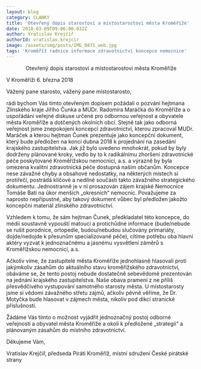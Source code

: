 ```yaml
---
layout: blog
category: CLANKY
title: 'Otevřený dopis starostovi a místostarostovi města Kroměříže'
date: 2018-03-09T09:06:00.032Z
author: Vratislav Krejčíř
authorId: vratislav.krejcir
image: /assets/img/posts/IMG_0871_web.jpg
tags: 'Kroměříž radnice informace zdravotnictví koncepce nemocnice'
---
```


<center>Otevřený dopis starostovi a místostarostovi města Kroměříže</center>


V Kroměříži 6. března 2018



Vážený pane starosto, vážený pane místostarosto,

rádi bychom Vás tímto otevřeným dopisem požádali o pozvání hejtmana Zlínského kraje Jiřího Čunka a MUDr. Radomíra Maráčka do Kroměříže a o uspořádání veřejné diskuse určené pro odbornou veřejnost a obyvatele města Kroměříže a dotčených okolních obcí.
Stejně tak jako odborná veřejnost jsme znepokojeni koncepcí zdravotnictví, kterou zpracoval MUDr. Maráček a kterou hejtman Čunek prezentuje jako koncepční dokument, který bude předložen na konci dubna 2018 k projednání na zasedání krajského zastupitelstva. Jak již bylo uvedeno mnohokrát, pokud by byly dodrženy plánované kroky, vedlo by to k radikálnímu zhoršení zdravotnické péče poskytované Kroměřížskou nemocnicí, a.s. a výrazně by byla omezena kvalitní zdravotnická péče dostupná našim občanům.
Koncepce nese závažné chyby a obsahové nedostatky, na některých místech si protiřečí, postrádá klíčové a nedílné součásti takto závažného strategického dokumentu. Jednostranně je v ní prosazován zájem krajské Nemocnice Tomáše Bati na úkor menších „okresních“ nemocnic. Považujeme za naprosto nepřípustné, aby takový dokument vůbec byl předložen jakožto koncepční materiál zlínského zdravotnictví.

Vzhledem k tomu, že sám hejtman Čunek, předkladatel této koncepce, do médií soustavně vypouští matoucí a protichůdné informace (bude/nebude se rušit porodnice, ortopedie, budou/nebudou slučovány primariáty, dojde/nedojde k přesunům specializované péče), cítíme potřebu oba hlavní aktéry vyzvat k jednoznačnému a jasnému vysvětlení záměrů s Kroměřížskou nemocnicí, a.s.


Ačkoliv víme, že zastupitelé města Kroměříže jednohlasně hlasovali proti jakýmkoliv zásahům do aktuálního stavu kroměřížského zdravotnictví, obáváme se, že tento postoj nebude dostatečně sebevědomě prezentován na jednání krajského zastupitelstva. Naše obava pramení z ne příliš přesvědčivého vystupování samotného starosty města. U místostarosty jsme si vědomi závažného střetu zájmů, ačkoliv pěvně věříme, že Dr. Motyčka bude hlasovat v zájmech města, nikoliv pod dikcí stranické příslušnosti.

Žádáme Vás tímto o možnost vyjádřit jednoznačný postoj odborné veřejnosti a obyvatel města Kroměříže a okolí k předložené „strategii“ a plánovaným zásahům do místního zdravotnictví. 

Děkujeme Vám,



Vratislav Krejčíř, předseda
Piráti Kroměříž, místní sdružení České pirátské strany
